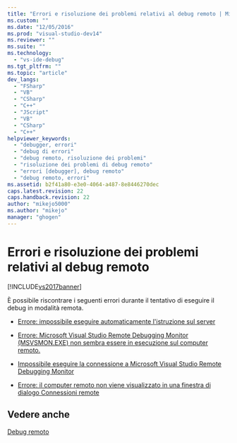 ```yaml
---
title: "Errori e risoluzione dei problemi relativi al debug remoto | Microsoft Docs"
ms.custom: ""
ms.date: "12/05/2016"
ms.prod: "visual-studio-dev14"
ms.reviewer: ""
ms.suite: ""
ms.technology: 
  - "vs-ide-debug"
ms.tgt_pltfrm: ""
ms.topic: "article"
dev_langs: 
  - "FSharp"
  - "VB"
  - "CSharp"
  - "C++"
  - "JScript"
  - "VB"
  - "CSharp"
  - "C++"
helpviewer_keywords: 
  - "debugger, errori"
  - "debug di errori"
  - "debug remoto, risoluzione dei problemi"
  - "risoluzione dei problemi di debug remoto"
  - "errori [debugger], debug remoto"
  - "debug remoto, errori"
ms.assetid: b2f41a80-e3e0-4064-a487-8e8446270dec
caps.latest.revision: 22
caps.handback.revision: 22
author: "mikejo5000"
ms.author: "mikejo"
manager: "ghogen"
---
```

# Errori e risoluzione dei problemi relativi al debug remoto
[!INCLUDE[vs2017banner](../code-quality/includes/vs2017banner.md)]

È possibile riscontrare i seguenti errori durante il tentativo di eseguire il debug in modalità remota.  
  
-   [Errore: impossibile eseguire automaticamente l'istruzione sul server](../debugger/error-unable-to-automatically-step-into-the-server.md)  
  
-   [Errore: Microsoft Visual Studio Remote Debugging Monitor \(MSVSMON.EXE\) non sembra essere in esecuzione sul computer remoto.](../debugger/error-the-microsoft-visual-studio-remote-debugging-monitor-msvsmon-exe-does-not-appear-to-be-running-on-the-remote-computer.md)  
  
-   [Impossibile eseguire la connessione a Microsoft Visual Studio Remote Debugging Monitor](../debugger/unable-to-connect-to-the-microsoft-visual-studio-remote-debugging-monitor.md)  
  
-   [Errore: il computer remoto non viene visualizzato in una finestra di dialogo Connessioni remote](../debugger/error-remote-machine-does-not-appear-in-a-remote-connections-dialog.md)  
  
## Vedere anche  
 [Debug remoto](../debugger/remote-debugging.md)